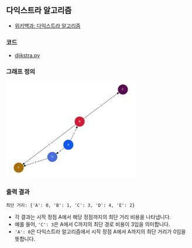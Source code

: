 ## 다익스트라 알고리즘  
- [위키백과: 다익스트라 알고리즘](https://en.wikipedia.org/wiki/Dijkstra%27s_algorithm)

### 코드  
- [dijkstra.py](dijkstra.py)

### 그래프 정의  

<img width="70%" src="dijkstra.png" />  

### 출력 결과  
```
최단 거리: {'A': 0, 'B': 1, 'C': 3, 'D': 4, 'E': 2}
```

- 각 결과는 시작 정점 A에서 해당 정점까지의 최단 거리 비용을 나타냅니다.  
- 예를 들어, `'C': 3`은 A에서 C까지의 최단 경로 비용이 3임을 의미합니다.  
- `'A': 0`은 다익스트라 알고리즘에서 시작 정점 A에서 A까지의 최단 거리가 0임을 뜻합니다.
  
